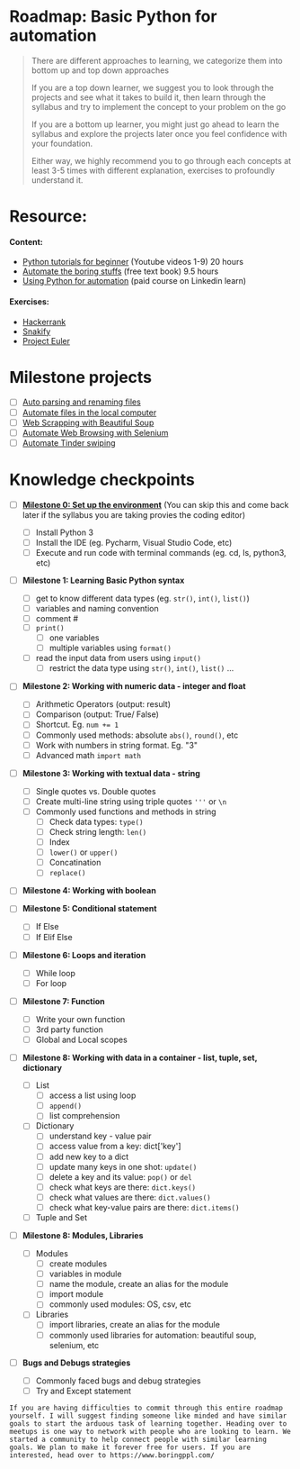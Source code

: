 # Roadmap: Basic Python for automation

> There are different approaches to learning, we categorize them into bottom up and top down approaches
> 
> If you are a top down learner, we suggest you to look through the projects and see what it takes to build it, then learn through the syllabus and try to implement the concept to your problem on the go
> 
> If you are a bottom up learner, you might just go ahead to learn the syllabus and explore the projects later once you feel confidence with your foundation.
> 
> Either way, we highly recommend you to go through each concepts at least 3-5 times with different explanation, exercises to profoundly understand it.

# Resource:
#### Content:
- [Python tutorials for beginner](https://www.youtube.com/watch?v=YYXdXT2l-Gg&list=PL-osiE80TeTt2d9bfVyTiXJA-UTHn6WwU) (Youtube videos 1-9) 20 hours
- [Automate the boring stuffs](http://automatetheboringstuff.com/) (free text book) 9.5 hours
- [Using Python for automation](https://www.linkedin.com/learning/using-python-for-automation/organizing-directories?u=2104756) (paid course on Linkedin learn)

#### Exercises:
- [Hackerrank](https://www.hackerrank.com/domains/python?filters%5Bstatus%5D%5B%5D=unsolved&badge_type=python)
- [Snakify](https://snakify.org/en/lessons/print_input_numbers/)
- [Project Euler](https://projecteuler.net/archives)


# Milestone projects
- [ ] [Auto parsing and renaming files](https://www.youtube.com/watch?v=ve2pmm5JqmI&t=353s)
- [ ] [Automate files in the local computer](https://www.linkedin.com/learning/using-python-for-automation/organizing-directories?u=2104756)
- [ ] [Web Scrapping with Beautiful Soup](https://www.linkedin.com/learning/using-python-for-automation/organizing-directories?u=2104756)
- [ ] [Automate Web Browsing with Selenium](https://www.linkedin.com/learning/using-python-for-automation/organizing-directories?u=2104756)
- [ ] [Automate Tinder swiping](https://www.youtube.com/watch?v=lvFAuUcowT4&t=2s)

# Knowledge checkpoints

- [ ] [**Milestone 0: Set up the environment**](https://www.youtube.com/watch?v=YYXdXT2l-Gg&list=PL-osiE80TeTt2d9bfVyTiXJA-UTHn6WwU&index=1) (You can skip this and come back later if the syllabus you are taking provies the coding editor)
    - [ ] Install Python 3
    - [ ] Install the IDE (eg. Pycharm, Visual Studio Code, etc) 
    - [ ] Execute and run code with terminal commands (eg. cd, ls, python3, etc)

- [ ] **Milestone 1: Learning Basic Python syntax**

    - [ ] get to know different data types (eg. `str()`, `int()`, `list()`)
    - [ ] variables and naming convention
    - [ ] comment # 
    - [ ] `print()` 
        - [ ] one variables
        - [ ] multiple variables using `format()`
    - [ ] read the input data from users using `input()`
        - [ ] restrict the data type using `str()`, `int()`, `list()` ...

- [ ] **Milestone 2: Working with numeric data - integer and float**
    - [ ] Arithmetic Operators (output: result)
    - [ ] Comparison (output: True/ False)
    - [ ] Shortcut. Eg. `num += 1` 
    - [ ] Commonly used methods: absolute `abs()`, `round()`, etc
    - [ ] Work with numbers in string format. Eg. "3"
    - [ ] Advanced math `import math`
- [ ] **Milestone 3: Working with textual data - string**
    - [ ] Single quotes vs. Double quotes
    - [ ] Create multi-line string using triple quotes `'''` or `\n`
    - [ ] Commonly used functions and methods in string
        - [ ] Check data types: `type()`
        - [ ] Check string length: `len()`
        - [ ] Index
        - [ ] `lower()` or `upper()` 
        - [ ] Concatination 
        - [ ] `replace()`
- [ ] **Milestone 4: Working with boolean**
- [ ] **Milestone 5: Conditional statement**
    - [ ] If Else
    - [ ] If Elif Else
- [ ] **Milestone 6: Loops and iteration**
    - [ ] While loop
    - [ ] For loop
- [ ] **Milestone 7: Function**
    - [ ] Write your own function
    - [ ] 3rd party function
    - [ ] Global and Local scopes

- [ ] **Milestone 8: Working with data in a container - list, tuple, set, dictionary**
    - [ ] List
        - [ ] access a list using loop
        - [ ] `append()`
        - [ ] list comprehension
    - [ ] Dictionary
        - [ ] understand key - value pair
        - [ ] access value from a key: dict['key']
        - [ ] add new key to a dict
        - [ ] update many keys in one shot: `update()`
        - [ ] delete a key and its value: `pop()` or `del`
        - [ ] check what keys are there: `dict.keys()`
        - [ ] check what values are there: `dict.values()`
        - [ ] check what key-value pairs are there: `dict.items()`
    - [ ] Tuple and Set

- [ ] **Milestone 8: Modules, Libraries**
    - [ ] Modules
        - [ ] create modules
        - [ ] variables in module
        - [ ] name the module, create an alias for the module
        - [ ] import module
        - [ ] commonly used modules: OS, csv, etc
    - [ ] Libraries
        - [ ] import libraries, create an alias for the module
        - [ ] commonly used libraries for automation: beautiful soup, selenium, etc

- [ ] **Bugs and Debugs strategies**
    - [ ] Commonly faced bugs and debug strategies 
    - [ ] Try and Except statement
    
```If you are having difficulties to commit through this entire roadmap yourself. I will suggest finding someone like minded and have similar goals to start the arduous task of learning together. Heading over to meetups is one way to network with people who are looking to learn. We started a community to help connect people with similar learning goals. We plan to make it forever free for users. If you are interested, head over to https://www.boringppl.com/ ```
